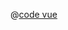 <ClientOnly>
  <common-code-view name="starter-mapbox-standard-index" :is-code-view="false"/>
</ClientOnly>

@[code vue](../.vuepress/components/map/starter/mapbox-standard/index.vue)
